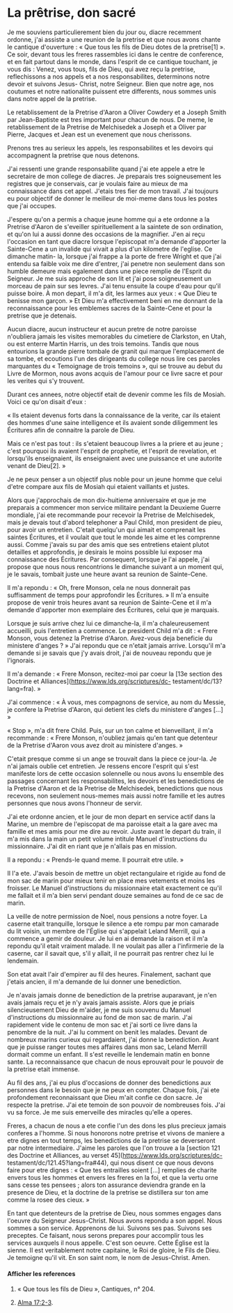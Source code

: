 # La prêtrise, don sacré

Je me souviens particulierement bien du jour ou, diacre recemment ordonne,
j'ai assiste a une reunion de la pretrise et que nous avons chante le cantique
d'ouverture : « Que tous les fils de Dieu dotes de la pretrise[1] ». Ce soir,
devant tous les freres rassembles ici dans le centre de conference, et en fait
partout dans le monde, dans l'esprit de ce cantique touchant, je vous dis :
Venez, vous tous, fils de Dieu, qui avez reçu la pretrise, reflechissons a nos
appels et a nos responsabilites, determinons notre devoir et suivons Jesus-
Christ, notre Seigneur. Bien que notre age, nos coutumes et notre nationalite
puissent etre differents, nous sommes unis dans notre appel de la pretrise.

Le retablissement de la Pretrise d'Aaron a Oliver Cowdery et a Joseph Smith
par Jean-Baptiste est tres important pour chacun de nous. De meme, le
retablissement de la Pretrise de Melchisedek a Joseph et a Oliver par Pierre,
Jacques et Jean est un evenement que nous cherissons.

Prenons tres au serieux les appels, les responsabilites et les devoirs qui
accompagnent la pretrise que nous detenons.

J'ai ressenti une grande responsabilite quand j'ai ete appele a etre le
secretaire de mon college de diacres. Je preparais tres soigneusement les
registres que je conservais, car je voulais faire au mieux de ma connaissance
dans cet appel. J'etais tres fier de mon travail. J'ai toujours eu pour
objectif de donner le meilleur de moi-meme dans tous les postes que j'ai
occupes.

J'espere qu'on a permis a chaque jeune homme qui a ete ordonne a la Pretrise
d'Aaron de s'eveiller spirituellement a la saintete de son ordination, et
qu'on lui a aussi donne des occasions de la magnifier. J'en ai reçu l'occasion
en tant que diacre lorsque l'episcopat m'a demande d'apporter la Sainte-Cene a
un invalide qui vivait a plus d'un kilometre de l'eglise. Ce dimanche matin-
la, lorsque j'ai frappe a la porte de frere Wright et que j'ai entendu sa
faible voix me dire d'entrer, j'ai penetre non seulement dans son humble
demeure mais egalement dans une piece remplie de l'Esprit du Seigneur. Je me
suis approche de son lit et j'ai pose soigneusement un morceau de pain sur ses
levres. J'ai tenu ensuite la coupe d'eau pour qu'il puisse boire. À mon
depart, il m'a dit, les larmes aux yeux : « Que Dieu te benisse mon garçon. »
Et Dieu m'a effectivement beni en me donnant de la reconnaissance pour les
emblemes sacres de la Sainte-Cene et pour la pretrise que je detenais.

Aucun diacre, aucun instructeur et aucun pretre de notre paroisse n'oubliera
jamais les visites memorables du cimetiere de Clarkston, en Utah, ou est
enterre Martin Harris, un des trois temoins. Tandis que nous entourions la
grande pierre tombale de granit qui marque l'emplacement de sa tombe, et
ecoutions l'un des dirigeants du college nous lire ces paroles marquantes du «
Temoignage de trois temoins », qui se trouve au debut du Livre de Mormon, nous
avons acquis de l'amour pour ce livre sacre et pour les verites qui s'y
trouvent.

Durant ces annees, notre objectif etait de devenir comme les fils de Mosiah.
Voici ce qu'on disait d'eux :

« Ils etaient devenus forts dans la connaissance de la verite, car ils etaient
des hommes d'une saine intelligence et ils avaient sonde diligemment les
Écritures afin de connaitre la parole de Dieu.

Mais ce n'est pas tout : ils s'etaient beaucoup livres a la priere et au jeune
; c'est pourquoi ils avaient l'esprit de prophetie, et l'esprit de revelation,
et lorsqu'ils enseignaient, ils enseignaient avec une puissance et une
autorite venant de Dieu[2]. »

Je ne peux penser a un objectif plus noble pour un jeune homme que celui
d'etre compare aux fils de Mosiah qui etaient vaillants et justes.

Alors que j'approchais de mon dix-huitieme anniversaire et que je me preparais
a commencer mon service militaire pendant la Deuxieme Guerre mondiale, j'ai
ete recommande pour recevoir la Pretrise de Melchisedek, mais je devais tout
d'abord telephoner a Paul Child, mon president de pieu, pour avoir un
entretien. C'etait quelqu'un qui aimait et comprenait les saintes Écritures,
et il voulait que tout le monde les aime et les comprenne aussi. Comme j'avais
su par des amis que ses entretiens etaient plutot detailles et approfondis, je
desirais le moins possible lui exposer ma connaissance des Écritures. Par
consequent, lorsque je l'ai appele, j'ai propose que nous nous rencontrions le
dimanche suivant a un moment qui, je le savais, tombait juste une heure avant
sa reunion de Sainte-Cene.

Il m'a repondu : « Oh, frere Monson, cela ne nous donnerait pas suffisamment
de temps pour approfondir les Écritures. » Il m'a ensuite propose de venir
trois heures avant sa reunion de Sainte-Cene et il m'a demande d'apporter mon
exemplaire des Écritures, celui que je marquais.

Lorsque je suis arrive chez lui ce dimanche-la, il m'a chaleureusement
accueilli, puis l'entretien a commence. Le president Child m'a dit : « Frere
Monson, vous detenez la Pretrise d'Aaron. Avez-vous deja beneficie du
ministere d'anges ? » J'ai repondu que ce n'etait jamais arrive. Lorsqu'il m'a
demande si je savais que j'y avais droit, j'ai de nouveau repondu que je
l'ignorais.

Il m'a demande : « Frere Monson, recitez-moi par coeur la [13e section des
Doctrine et Alliances](https://www.lds.org/scriptures/dc-
testament/dc/13?lang=fra). »

J'ai commence : « À vous, mes compagnons de service, au nom du Messie, je
confere la Pretrise d'Aaron, qui detient les clefs du ministere d'anges [...] »

« Stop », m'a dit frere Child. Puis, sur un ton calme et bienveillant, il m'a
recommande : « Frere Monson, n'oubliez jamais qu'en tant que detenteur de la
Pretrise d'Aaron vous avez droit au ministere d'anges. »

C'etait presque comme si un ange se trouvait dans la piece ce jour-la. Je n'ai
jamais oublie cet entretien. Je ressens encore l'esprit qui s'est manifeste
lors de cette occasion solennelle ou nous avons lu ensemble des passages
concernant les responsabilites, les devoirs et les benedictions de la Pretrise
d'Aaron et de la Pretrise de Melchisedek, benedictions que nous recevons, non
seulement nous-memes mais aussi notre famille et les autres personnes que nous
avons l'honneur de servir.

J'ai ete ordonne ancien, et le jour de mon depart en service actif dans la
Marine, un membre de l'episcopat de ma paroisse etait a la gare avec ma
famille et mes amis pour me dire au revoir. Juste avant le depart du train, il
m'a mis dans la main un petit volume intitule Manuel d'instructions du
missionnaire. J'ai dit en riant que je n'allais pas en mission.

Il a repondu : « Prends-le quand meme. Il pourrait etre utile. »

Il l'a ete. J'avais besoin de mettre un objet rectangulaire et rigide au fond
de mon sac de marin pour mieux tenir en place mes vetements et moins les
froisser. Le Manuel d'instructions du missionnaire etait exactement ce qu'il
me fallait et il m'a bien servi pendant douze semaines au fond de ce sac de
marin.

La veille de notre permission de Noel, nous pensions a notre foyer. La caserne
etait tranquille, lorsque le silence a ete rompu par mon camarade du lit
voisin, un membre de l'Église qui s'appelait Leland Merrill, qui a commence a
gemir de douleur. Je lui en ai demande la raison et il m'a repondu qu'il etait
vraiment malade. Il ne voulait pas aller a l'infirmerie de la caserne, car il
savait que, s'il y allait, il ne pourrait pas rentrer chez lui le lendemain.

Son etat avait l'air d'empirer au fil des heures. Finalement, sachant que
j'etais ancien, il m'a demande de lui donner une benediction.

Je n'avais jamais donne de benediction de la pretrise auparavant, je n'en
avais jamais reçu et je n'y avais jamais assiste. Alors que je priais
silencieusement Dieu de m'aider, je me suis souvenu du Manuel d'instructions
du missionnaire au fond de mon sac de marin. J'ai rapidement vide le contenu
de mon sac et j'ai sorti ce livre dans la penombre de la nuit. J'ai lu comment
on benit les malades. Devant de nombreux marins curieux qui regardaient, j'ai
donne la benediction. Avant que je puisse ranger toutes mes affaires dans mon
sac, Leland Merrill dormait comme un enfant. Il s'est reveille le lendemain
matin en bonne sante. La reconnaissance que chacun de nous eprouvait pour le
pouvoir de la pretrise etait immense.

Au fil des ans, j'ai eu plus d'occasions de donner des benedictions aux
personnes dans le besoin que je ne peux en compter. Chaque fois, j'ai ete
profondement reconnaissant que Dieu m'ait confie ce don sacre. Je respecte la
pretrise. J'ai ete temoin de son pouvoir de nombreuses fois. J'ai vu sa force.
Je me suis emerveille des miracles qu'elle a operes.

Freres, a chacun de nous a ete confie l'un des dons les plus precieux jamais
conferes a l'homme. Si nous honorons notre pretrise et vivons de maniere a
etre dignes en tout temps, les benedictions de la pretrise se deverseront par
notre intermediaire. J'aime les paroles que l'on trouve a la [section 121 des
Doctrine et Alliances, au verset 45](https://www.lds.org/scriptures/dc-
testament/dc/121.45?lang=fra#44), qui nous disent ce que nous devons faire
pour etre dignes : « Que tes entrailles soient [...] remplies de charite envers
tous les hommes et envers les freres en la foi, et que la vertu orne sans
cesse tes pensees ; alors ton assurance deviendra grande en la presence de
Dieu, et la doctrine de la pretrise se distillera sur ton ame comme la rosee
des cieux. »

En tant que detenteurs de la pretrise de Dieu, nous sommes engages dans
l'oeuvre du Seigneur Jesus-Christ. Nous avons repondu a son appel. Nous sommes
a son service. Apprenons de lui. Suivons ses pas. Suivons ses preceptes. Ce
faisant, nous serons prepares pour accomplir tous les services auxquels il
nous appelle. C'est son oeuvre. Cette Église est la sienne. Il est
veritablement notre capitaine, le Roi de gloire, le Fils de Dieu. Je temoigne
qu'il vit. En son saint nom, le nom de Jesus-Christ. Amen.

#### Afficher les references

  1.  « Que tous les fils de Dieu », Cantiques, n° 204.

  2.  [Alma 17:2-3](https://www.lds.org/scriptures/bofm/alma/17.2-3?lang=fra#1).

